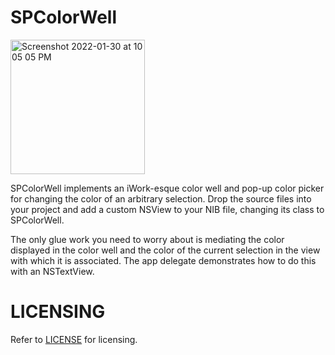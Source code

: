 # SPColorWell
<img width="215" alt="Screenshot 2022-01-30 at 10 05 05 PM" src="https://user-images.githubusercontent.com/23420208/151703148-ee65b8f1-f9db-48c3-b036-e1d732e31484.png">

SPColorWell implements an iWork-esque color well and pop-up color picker for
changing the color of an arbitrary selection. Drop the source files into your
project and add a custom NSView to your NIB file, changing its class to SPColorWell.

The only glue work you need to worry about is mediating the color displayed
in the color well and the color of the current selection in the view with which
it is associated. The app delegate demonstrates how to do this with an NSTextView.

# LICENSING
Refer to [LICENSE](/LICENSE.md) for licensing.
